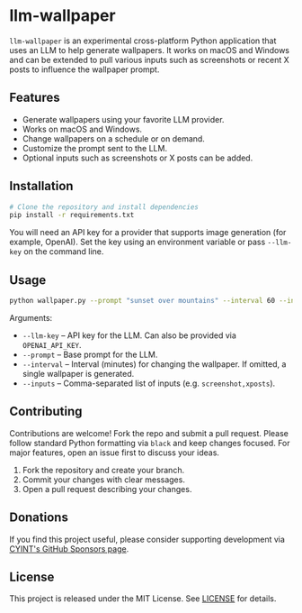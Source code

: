 # llm-wallpaper

`llm-wallpaper` is an experimental cross-platform Python application that uses an LLM to help generate wallpapers. It works on macOS and Windows and can be extended to pull various inputs such as screenshots or recent X posts to influence the wallpaper prompt.

## Features

- Generate wallpapers using your favorite LLM provider.
- Works on macOS and Windows.
- Change wallpapers on a schedule or on demand.
- Customize the prompt sent to the LLM.
- Optional inputs such as screenshots or X posts can be added.

## Installation

```bash
# Clone the repository and install dependencies
pip install -r requirements.txt
```

You will need an API key for a provider that supports image generation (for example, OpenAI). Set the key using an environment variable or pass `--llm-key` on the command line.

## Usage

```bash
python wallpaper.py --prompt "sunset over mountains" --interval 60 --inputs screenshot
```

Arguments:

- `--llm-key` – API key for the LLM. Can also be provided via `OPENAI_API_KEY`.
- `--prompt` – Base prompt for the LLM.
- `--interval` – Interval (minutes) for changing the wallpaper. If omitted, a single wallpaper is generated.
- `--inputs` – Comma-separated list of inputs (e.g. `screenshot,xposts`).

## Contributing

Contributions are welcome! Fork the repo and submit a pull request. Please follow standard Python formatting via `black` and keep changes focused. For major features, open an issue first to discuss your ideas.

1. Fork the repository and create your branch.
2. Commit your changes with clear messages.
3. Open a pull request describing your changes.

## Donations

If you find this project useful, please consider supporting development via
[CYINT's GitHub Sponsors page](https://github.com/sponsors/CYINT).

## License

This project is released under the MIT License. See [LICENSE](LICENSE) for details.

